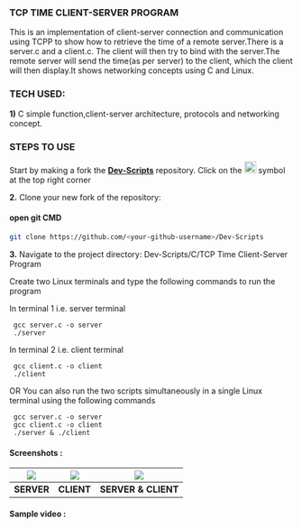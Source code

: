 ### TCP TIME CLIENT-SERVER PROGRAM
This is an implementation of client-server connection and communication using TCPP to show how to retrieve the time of a remote server.There is a server.c and a client.c. The client will then try to bind with the server.The remote server will send the time(as per server) to the client, which the client will then display.It shows networking concepts using C and Linux.

### TECH USED:
 **1)** C
    simple function,client-server architecture, protocols and networking concept.

### STEPS TO USE
Start by making a fork the [**Dev-Scripts**](https://github.com/abhijeet007rocks8/Dev-Scripts) repository. Click on the <a href="https://github.com/abhijeet007rocks8/Dev-Scripts/fork"><img src="https://i.imgur.com/G4z1kEe.png" height="21" width="21"></a> symbol at the top right corner

**2.** Clone your new fork of the repository:
#### open git CMD
```bash
git clone https://github.com/<your-github-username>/Dev-Scripts
```

**3.** Navigate to the project directory:
 Dev-Scripts/C/TCP Time Client-Server Program

 Create two Linux terminals and type the following commands to run the program

 In terminal 1 i.e. server terminal
 ```
  gcc server.c -o server
  ./server
 ```

 In terminal 2 i.e. client terminal
 ```
  gcc client.c -o client
  ./client
 ```

 OR
 You can also run the two scripts simultaneously in a single Linux terminal using the following commands

 ```
  gcc server.c -o server
  gcc client.c -o client
  ./server & ./client
 ```
 #### Screenshots :
|![](https://user-images.githubusercontent.com/72400676/170298513-1c6df969-c807-48df-988a-b3af272521ec.png)|![](https://user-images.githubusercontent.com/72400676/170298165-3cfba981-ad0c-4099-9fa3-e08ca2f9c862.png)|![](https://user-images.githubusercontent.com/72400676/170298321-d889d357-9bfa-4986-a52e-fb3145b1a53b.png)
|:---:|:---:|:---:|
|**SERVER**|**CLIENT**|**SERVER & CLIENT**|

 #### Sample video :

